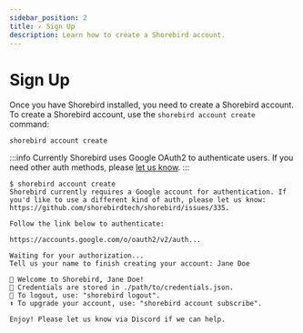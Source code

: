 ```yaml
---
sidebar_position: 2
title: ✍️ Sign Up
description: Learn how to create a Shorebird account.
---
```


# Sign Up

Once you have Shorebird installed, you need to create a Shorebird account. To create a Shorebird account, use the `shorebird account create` command:

```
shorebird account create
```

:::info
Currently Shorebird uses Google OAuth2 to authenticate users. If you need other auth methods, please [let us know](https://github.com/shorebirdtech/shorebird/issues/335).
:::

```
$ shorebird account create
Shorebird currently requires a Google account for authentication. If you'd like to use a different kind of auth, please let us know: https://github.com/shorebirdtech/shorebird/issues/335.

Follow the link below to authenticate:

https://accounts.google.com/o/oauth2/v2/auth...

Waiting for your authorization...
Tell us your name to finish creating your account: Jane Doe

🎉 Welcome to Shorebird, Jane Doe!
🔑 Credentials are stored in ./path/to/credentials.json.
🚪 To logout, use: "shorebird logout".
⬆️ To upgrade your account, use: "shorebird account subscribe".

Enjoy! Please let us know via Discord if we can help.
```
